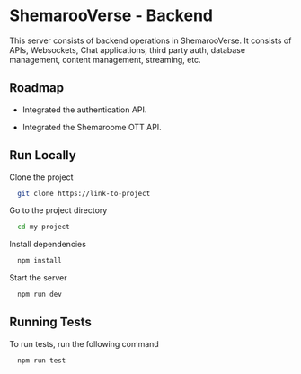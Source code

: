 
# ShemarooVerse - Backend

This server consists of backend operations in ShemarooVerse. It consists of APIs, Websockets, Chat applications, third party auth, database management, content management, streaming, etc.




## Roadmap

- Integrated the authentication API.

- Integrated the Shemaroome OTT API.


## Run Locally

Clone the project

```bash
  git clone https://link-to-project
```

Go to the project directory

```bash
  cd my-project
```

Install dependencies

```bash
  npm install
```

Start the server

```bash
  npm run dev
```


## Running Tests

To run tests, run the following command

```bash
  npm run test
```

